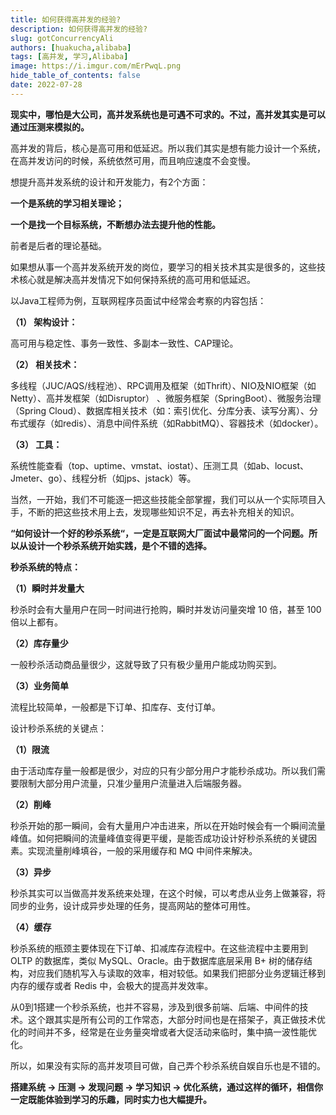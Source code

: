 ```yaml
---
title: 如何获得高并发的经验?
description: 如何获得高并发的经验?
slug: gotConcurrencyAli
authors: [huakucha,alibaba]
tags: [高并发, 学习,Alibaba]
image: https://i.imgur.com/mErPwqL.png
hide_table_of_contents: false
date: 2022-07-28
---
```

**现实中，哪怕是大公司，高并发系统也是可遇不可求的。不过，高并发其实是可以通过压测来模拟的。**

高并发的背后，核心是高可用和低延迟。所以我们其实是想有能力设计一个系统，在高并发访问的时候，系统依然可用，而且响应速度不会变慢。

<!--truncate-->

想提升高并发系统的设计和开发能力，有2个方面：

**一个是系统的学习相关理论；**

**一个是找一个目标系统，不断想办法去提升他的性能。**

前者是后者的理论基础。

如果想从事一个高并发系统开发的岗位，要学习的相关技术其实是很多的，这些技术核心就是解决高并发情况下如何保持系统的高可用和低延迟。

以Java工程师为例，互联网程序员面试中经常会考察的内容包括：

**（1） 架构设计：**

高可用与稳定性、事务一致性、多副本一致性、CAP理论。

**（2） 相关技术：**

多线程（JUC/AQS/线程池）、RPC调用及框架（如Thrift）、NIO及NIO框架（如Netty）、高并发框架（如Disruptor） 、微服务框架（SpringBoot）、微服务治理（Spring Cloud）、数据库相关技术（如：索引优化、分库分表、读写分离）、分布式缓存（如redis）、消息中间件系统（如RabbitMQ）、容器技术（如docker）。

**（3） 工具：**

系统性能查看（top、uptime、vmstat、iostat）、压测工具（如ab、locust、Jmeter、go）、线程分析（如jps、jstack）等。

当然，一开始，我们不可能逐一把这些技能全部掌握，我们可以从一个实际项目入手，不断的把这些技术用上去，发现哪些知识不足，再去补充相关的知识。

**“如何设计一个好的秒杀系统“，一定是互联网大厂面试中最常问的一个问题。所以从设计一个秒杀系统开始实践，是个不错的选择。**

**秒杀系统的特点：**

**（1）瞬时并发量大**

秒杀时会有大量用户在同一时间进行抢购，瞬时并发访问量突增 10 倍，甚至 100 倍以上都有。

**（2）库存量少**

一般秒杀活动商品量很少，这就导致了只有极少量用户能成功购买到。

**（3）业务简单**

流程比较简单，一般都是下订单、扣库存、支付订单。

设计秒杀系统的关键点：

**（1）限流**

由于活动库存量一般都是很少，对应的只有少部分用户才能秒杀成功。所以我们需要限制大部分用户流量，只准少量用户流量进入后端服务器。

**（2）削峰**

秒杀开始的那一瞬间，会有大量用户冲击进来，所以在开始时候会有一个瞬间流量峰值。如何把瞬间的流量峰值变得更平缓，是能否成功设计好秒杀系统的关键因素。实现流量削峰填谷，一般的采用缓存和 MQ 中间件来解决。

**（3）异步**

秒杀其实可以当做高并发系统来处理，在这个时候，可以考虑从业务上做兼容，将同步的业务，设计成异步处理的任务，提高网站的整体可用性。

**（4）缓存**

秒杀系统的瓶颈主要体现在下订单、扣减库存流程中。在这些流程中主要用到 OLTP 的数据库，类似 MySQL、Oracle。由于数据库底层采用 B+ 树的储存结构，对应我们随机写入与读取的效率，相对较低。如果我们把部分业务逻辑迁移到内存的缓存或者 Redis 中，会极大的提高并发效率。

从0到1搭建一个秒杀系统，也并不容易，涉及到很多前端、后端、中间件的技术。这个跟其实是所有公司的工作常态，大部分时间也是在搭架子，真正做技术优化的时间并不多，经常是在业务量突增或者大促活动来临时，集中搞一波性能优化。

所以，如果没有实际的高并发项目可做，自己弄个秒杀系统自娱自乐也是不错的。

**搭建系统 -> 压测 -> 发现问题 -> 学习知识 -> 优化系统，通过这样的循环，相信你一定既能体验到学习的乐趣，同时实力也大幅提升。**
